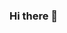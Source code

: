 ### Hi there 👋

<!--
**fernandinhadark/fernandinhadark** is a ✨ _special_ ✨ repository because its `README.md` (this file) appears on your GitHub profile.

Here are some ideas to get you started:

- 🔭 I’m currently working on teste
- 🌱 I’m currently learning teste
- 👯 I’m looking to collaborate on test
- 🤔 I’m looking for help with test
- 💬 Ask me about test
- 📫 How to reach me: test
- 😄 Pronouns: test
- ⚡ Fun fact: test

-->
